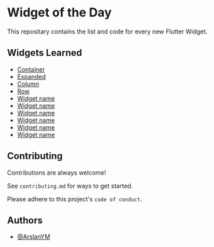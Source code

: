 # Widget of the Day

This repositary contains the list and code for every new Flutter Widget.

## Widgets Learned

- [Container](./Widgets/Container.md)
- [Expanded](./Widgets/Expanded.md)
- [Column](./Widgets/Column.md)
- [Row](./Widgets/Row.md)
- [Widget name]()
- [Widget name]()
- [Widget name]()
- [Widget name]()
- [Widget name]()
- [Widget name]()

## Contributing

Contributions are always welcome!

See `contributing.md` for ways to get started.

Please adhere to this project's `code of conduct`.

## Authors

- [@ArslanYM](https://www.github.com/ArslanYM)
